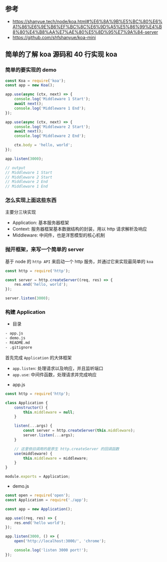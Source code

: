 ## 参考

-   https://shanyue.tech/node/koa.html#%E6%8A%9B%E5%BC%80%E6%A1%86%E6%9E%B6%EF%BC%8C%E6%9D%A5%E5%86%99%E4%B8%80%E4%B8%AA%E7%AE%80%E5%8D%95%E7%9A%84-server
-   https://github.com/shfshanyue/koa-mini

## 简单的了解 koa 源码和 40 行实现 koa

### 简单的要实现的 demo

```js
const Koa = require('koa');
const app = new Koa();

app.use(async (ctx, next) => {
    console.log('Middleware 1 Start');
    await next();
    console.log('Middleware 1 End');
});

app.use(async (ctx, next) => {
    console.log('Middleware 2 Start');
    await next();
    console.log('Middleware 2 End');

    ctx.body = 'hello, world';
});

app.listen(3000);

// output
// Middleware 1 Start
// Middleware 2 Start
// Middleware 2 End
// Middleware 1 End
```

### 怎么实现上面这些东西

主要分三块实现

-   Application: 基本服务器框架
-   Context: 服务器框架基本数据结构的封装，用以 http 请求解析及响应
-   Middleware: 中间件，也是洋葱模型的核心机制

### 抛开框架，来写一个简单的 server

基于 node 的 `http API` 来启动一个 http 服务，并通过它来实现最简单的 `koa`

```js
const http = require('http');

const server = http.createServer((req, res) => {
    res.end('hello, world');
});

server.listen(3000);
```

### 构建 Application

-   目录

```bash
- app.js
- demo.js
- README.md
- .gitignore
```

首先完成 `Application` 的大体框架

-   `app.listen`: 处理请求以及响应，并且监听端口
-   `app.use`: 中间件函数，处理请求并完成响应

*   app.js

```js
const http = require('http');

class Application {
    constructor() {
        this.middleware = null;
    }

    listen(...args) {
        const server = http.createServer(this.middleware);
        server.listen(...args);
    }

    // 这里依旧调用的是原生 http.createServer 的回调函数
    use(middleware) {
        this.middleware = middleware;
    }
}

module.exports = Application;
```

-   demo.js

```js
const open = require('open');
const Application = require('./app');

const app = new Application();

app.use((req, res) => {
    res.end('hello world');
});

app.listen(3000, () => {
    open('http://localhost:3000/', 'chrome');

    console.log('listen 3000 port!');
});
```

